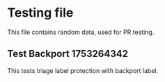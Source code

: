 # Testing file

This file contains random data, used for PR testing.


## Test Backport 1753264342

This tests triage label protection with backport label.
